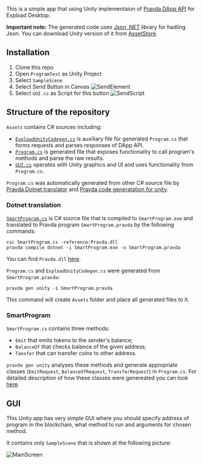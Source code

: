 This is a simple app that using Unity implementaion of [Pravda DApp API](https://developers.expload.com/documentation/pravda/integration/dapp-api/) for Expload Desktop. 

**Important note:**
The generated code uses [Json .NET](https://www.newtonsoft.com/json) library for hadling Json.
You can download Unity version of it from [AssetStore](https://assetstore.unity.com/packages/tools/input-management/json-net-for-unity-11347).

## Installation

 1. Clone this repo 
 2. Open `ProgramTest` as Unity Project
 3. Select `SampleScene`
 3. Select Send Button in Canvas ![SendElement](https://raw.githubusercontent.com/expload/expload-unity-sample/master/pics/SendElement.png)
 4. Select `GUI.cs` as Script for this button ![SendScript](https://raw.githubusercontent.com/expload/expload-unity-sample/master/pics/SendScript.png)

## Structure of the repository 

`Assets` contains C# sources including:
 - [`ExploadUnityCodegen.cs`](https://github.com/expload/expload-unity-sample/blob/master/ProgramTest/Assets/ExploadUnityCodegen.cs) is auxiliary file for generated `Program.cs` that forms requests and parses responses of DApp API.  
 - [`Program.cs`](https://github.com/expload/expload-unity-sample/blob/master/ProgramTest/Assets/Program.cs) is generated file that exposes functionality to call program's methods and parse the raw results.  
 - [`GUI.cs`](https://github.com/expload/expload-unity-sample/blob/master/ProgramTest/Assets/Scenes/GUI.cs) operates with Unity graphics and UI and uses functionality from `Program.cs`. 

`Program.cs` was automatically generated from other C# source file by [Pravda Dotnet translator](https://developers.expload.com/documentation/pravda/using-dotnet/classes-translation/) and [Pravda code generatation for unity](https://developers.expload.com/documentation/pravda/integration/codegen/).

### Dotnet translation 

[`SmartProgram.cs`](https://github.com/expload/pravda/blob/master/dotnet-tests/resources/SmartProgram.cs) is C# source file that is compiled to `SmartProgram.exe` and translated to Pravda program `SmartProgram.pravda` by the following commands: 

```
csc SmartProgram.cs -reference:Pravda.dll
pravda compile dotnet -i SmartProgram.exe -o SmartProgram.pravda
``` 

You can find `Pravda.dll` [here](https://github.com/expload/pravda/blob/master/PravdaDotNet/Pravda.dll).

`Program.cs` and `ExploadUnityCodegen.cs` were generated from `SmartProgram.pravda`:

```
pravda gen unity -i SmartProgram.pravda
```

This command will create `Assets` folder and place all generated files to it. 

### SmartProgram

`SmartProgram.cs` contains three methods: 
 - `Emit` that emits tokens to the sender's balance;
 - `BalanceOf` that checks balance of the given address;
 - `Tansfer` that can transfer coins to other address.

`pravda gen unity` analyses these methods and generate appropriate classes (`EmitRequest`, `BalanceOfRequest`, `TransferRequest`) in `Program.cs`. 
For detailed description of how these classes were genereated you can look [here](https://developers.expload.com/documentation/pravda/integration/codegen/).

## GUI

This Unity app has very simple GUI where you should specify address of program in the blockchain, what method to run and arguments for chosen method. 

It contains only `SampleScene` that is shown at the following picture:

![MainScreen](https://raw.githubusercontent.com/expload/expload-unity-sample/master/pics/MainScreen.png)
